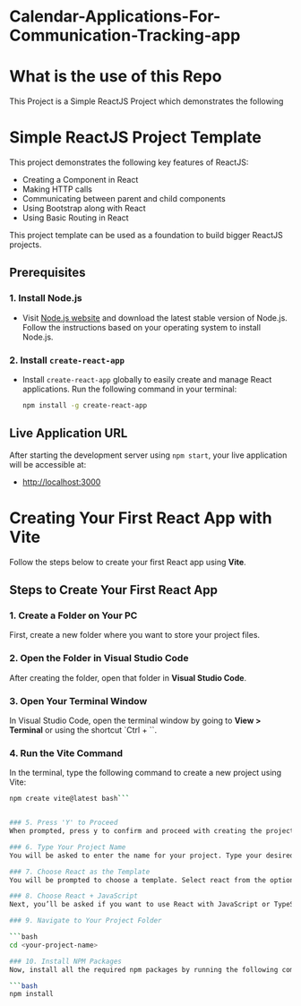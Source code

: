 # Calendar-Applications-For-Communication-Tracking-app

# What is the use of this Repo
This Project is a Simple ReactJS Project which demonstrates the following

# Simple ReactJS Project Template

This project demonstrates the following key features of ReactJS:

- Creating a Component in React
- Making HTTP calls
- Communicating between parent and child components
- Using Bootstrap along with React
- Using Basic Routing in React

This project template can be used as a foundation to build bigger ReactJS projects.

## Prerequisites

### 1. Install Node.js
- Visit [Node.js website](https://nodejs.org/en/) and download the latest stable version of Node.js. Follow the instructions based on your operating system to install Node.js.

### 2. Install `create-react-app`
- Install `create-react-app` globally to easily create and manage React applications. Run the following command in your terminal:

  ```bash
  npm install -g create-react-app 
  
## Live Application URL

After starting the development server using `npm start`, your live application will be accessible at:

- [http://localhost:3000](http://localhost:3000)


# Creating Your First React App with Vite

Follow the steps below to create your first React app using **Vite**.

## Steps to Create Your First React App

### 1. Create a Folder on Your PC
First, create a new folder where you want to store your project files.

### 2. Open the Folder in Visual Studio Code
After creating the folder, open that folder in **Visual Studio Code**.

### 3. Open Your Terminal Window
In Visual Studio Code, open the terminal window by going to **View > Terminal** or using the shortcut `Ctrl + ``.

### 4. Run the Vite Command
In the terminal, type the following command to create a new project using Vite:

```bash
npm create vite@latest bash```


### 5. Press 'Y' to Proceed
When prompted, press y to confirm and proceed with creating the project.

### 6. Type Your Project Name
You will be asked to enter the name for your project. Type your desired project name and press Enter.

### 7. Choose React as the Template
You will be prompted to choose a template. Select react from the options.

### 8. Choose React + JavaScript
Next, you’ll be asked if you want to use React with JavaScript or TypeScript. Choose React + JavaScript.

### 9. Navigate to Your Project Folder

```bash
cd <your-project-name>

### 10. Install NPM Packages
Now, install all the required npm packages by running the following command:

```bash
npm install



